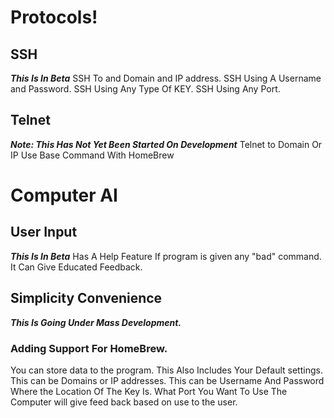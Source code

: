 # Protocols!

## SSH

***This Is In Beta***
SSH To and Domain and IP address.
SSH Using A Username and Password.
SSH Using Any Type Of KEY.
SSH Using Any Port.

## Telnet

***Note: This Has Not Yet Been Started On Development***
Telnet to Domain Or IP
Use Base Command With HomeBrew

# Computer AI

## User Input
***This Is In Beta***
Has A Help Feature
If program is given any "bad" command. It Can Give Educated Feedback.

## Simplicity Convenience
***This Is Going Under Mass Development.***

### Adding Support For HomeBrew.
You can store data to the program.
This Also Includes Your Default settings.
This can be Domains or IP addresses.
This can be Username And Password
Where the Location Of The Key Is.
What Port You Want To Use
The Computer will give feed back based on use to the user.


